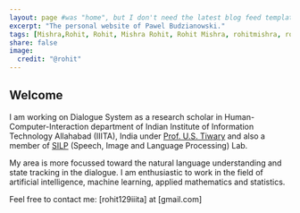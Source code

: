 ```yaml
---
layout: page #was "home", but I don't need the latest blog feed template on the homepage
excerpt: "The personal website of Pawel Budzianowski."
tags: [Mishra,Rohit, Rohit, Mishra Rohit, Rohit Mishra, rohitmishra, rohit mishra,  home page]
share: false
image:
  credit: "@rohit"
---
```


## Welcome 

I am working on Dialogue System as a research scholar in Human-Computer-Interaction department of Indian Institute of Information Technology Allahabad (IIITA), India under [Prof. U.S. Tiwary](https://www.researchgate.net/profile/Uma_Shanker_Tiwary) and  also a member of [SILP](https://silp.iiita.ac.in/) (Speech, Image and Language Processing) Lab. 

My area is more focussed toward the <bf>natural language understanding and state tracking in the dialogue.  I am enthusiastic to work in the field of artificial intelligence, machine learning, applied mathematics and statistics.
 

Feel free to contact me: [rohit129iiita] at [gmail.com]

<!--  I'm working on conversational AI in production and research at [PolyAI](https://www.polyai.com/). I am passionate about everything that is related to applied mathematics, statistics, machine learning and artificial intelligence.

I did my PhD in [Dialogue Systems Group](http://dialogue.mi.eng.cam.ac.uk/index.php/people/) at Cambridge University working on long-term conversational agents jointly supervised by [prof. Rich Turner](http://learning.eng.cam.ac.uk/Public/Turner/WebHome) and [prof. Anna Korhonen](https://www.cl.cam.ac.uk/~alk23/). I also had a chance to work with [prof. Milica Gašić](https://www.cs.hhu.de/en/research-groups/dialog-systems-and-machine-learning.html).

Prior to that, I was working on training deep belief networks using high-temperature expansion being supervised by [prof. Rich Turner](http://learning.eng.cam.ac.uk/Public/Turner/WebHome) and advised by [Nilesh Tripuraneni](https://people.eecs.berkeley.edu/~nileshtrip/). For my bachelor, I graduated in mathematics from [Adam Mickiewicz University](https://en.wikipedia.org/wiki/Adam_Mickiewicz_University_in_Pozna%C5%84).

If you have any questions feel free to contact me - my mail is pfb30 at cam.ac.uk.

**NEWS**:

The slides from the Conversational AI tutorial at EMNLP'19 are [here](https://www.polyai.com/emnlp19/).

I recently gave a couple of talks about recent progress in learning multi-domain dialogues with MultiWOZ including Apple, Facebook and Stanford. See also a new challenge in [DSTC8](https://sites.google.com/dstc.community/dstc8/home) based on MultiWOZ.

Our paper with the largest multi-domain task-oriented dataset publicly available has won the best resource paper award at EMNLP! [[paper]](https://arxiv.org/abs/1810.00278) [[code]](https://github.com/budzianowski/multiwoz) [[data]](http://dialogue.mi.eng.cam.ac.uk/index.php/corpus/)

We won the best student paper award at ICASSP 2018 for working on uncertainty estimates in DeepRL! [[paper]](https://arxiv.org/abs/1711.11486), [[code]](https://pydial.org) -->
